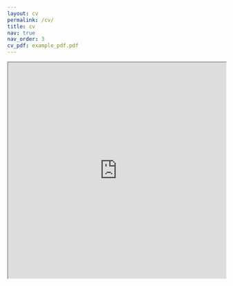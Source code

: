 ```yaml
---
layout: cv
permalink: /cv/
title: cv
nav: true
nav_order: 3
cv_pdf: example_pdf.pdf
---
```


<iframe src="https://behzadhaki.github.io/assets/pdf/example_pdf.pdf" width="100%" height="500px">
    This browser does not support PDFs. Please download the PDF to view it: <a href="/assets/pdf/example_pdf.pdf">Download PDF</a>
</iframe>
